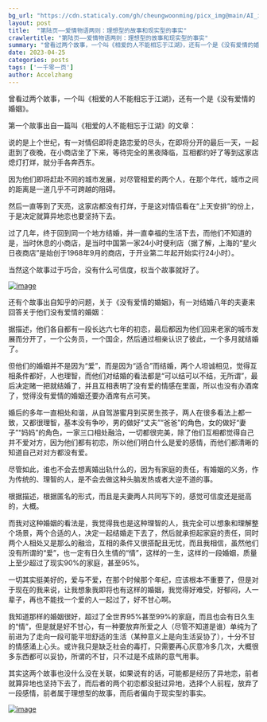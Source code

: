 ```yaml
---
bg_url: "https://cdn.staticaly.com/gh/cheungwoonming/picx_img@main/AI_img/AI-image-011.jpg"
layout: post
title:  "第陆页——爱情物语两则：理想型的故事和现实型的事实"
crawlertitle: "第陆页——爱情物语两则：理想型的故事和现实型的事实"
summary: "曾看过两个故事，一个叫《相爱的人不能相忘于江湖》，还有一个是《没有爱情的婚姻》"
date: 2023-04-25
categories: posts
tags: ['一千零一页']
author: Accelzhang
---
```


曾看过两个故事，一个叫《相爱的人不能相忘于江湖》，还有一个是《没有爱情的婚姻》。

第一个故事出自一篇叫《相爱的人不能相忘于江湖》的文章：

说的是上个世纪，有一对情侣即将走路恋爱的尽头，在即将分开的最后一天，一起逛到了夜晚，在小商店坐了下来，等待完全的黑夜降临，互相都约好了等到这家店熄灯打烊，就分手各奔西东。

因为他们即将赶赴不同的城市发展，对尽管相爱的两个人，在那个年代，城市之间的距离是一道几乎不可跨越的阻碍。

然后一直等到了天亮，这家店都没有打烊，于是这对情侣看在“上天安排”的份上，于是决定就算异地恋也要坚持下去。

过了几年，终于回到同一个地方结婚，并一直幸福的生活下去，而他们不知道的是，当时休息的小商店，是当时中国第一家24小时便利店（据了解，上海的“星火日夜商店”是始创于1968年9月的商店，于开业第二年起开始实行24小时）。

当然这个故事过于巧合，没有什么可信度，权当个故事就好了。

[![image]({{site.images}}/2023/2023-04-25.png)]({{site.images}}/2023/2023-04-25.png)

还有个故事出自知乎的问题，关于《没有爱情的婚姻》，有一对结婚八年的夫妻来回答关于他们没有爱情的婚姻：

据描述，他们各自都有一段长达六七年的初恋，最后都因为他们回来老家的城市发展而分开了，一个公务员，一个国企，然后通过相亲认识了彼此，一个多月就结婚了。

但他们的婚姻并不是因为“爱”，而是因为“适合”而结婚，两个人坦诚相见，觉得互相条件都好，人也理智，而他们对结婚的看法都是“可以结可以不结，无所谓”，最后决定赌一把就结婚了，并且互相表明了没有爱的情感在里面，所以也没有办酒席了，觉得没有爱情的婚姻还要办酒席有点可笑。

婚后的多年一直相处和谐，从自驾游蜜月到买房生孩子，两人在很多看法上都一致，又都很理智，基本没有争吵，男的做好“丈夫”“爸爸”的角色，女的做好“妻子”“妈妈”的角色，一家三口相处融洽，一切都很完美，除了他们互相都觉得自己并不爱对方，因为他们都有初恋，所以他们明白什么是爱的感情，而他们都清晰的知道自己对对方都没有爱。

尽管如此，谁也不会去想离婚出轨什么的，因为有家庭的责任，有婚姻的义务，作为传统的、理智的人，是不会去做这种头脑发热或者大逆不道的事。

根据描述，根据匿名的形式，而且是夫妻两人共同写下的，感觉可信度还是挺高的，大概。

而我对这种婚姻的看法是，我觉得我也是这种理智的人，我完全可以想象和理解整个场景，两个合适的人，决定一起结婚走下去了，然后就承担起家庭的责任，同时两个人相处又是那么的融洽，互相的条件又很搭配且无忧，而且我相信，虽然他们没有所谓的“爱”，也一定有日久生情的“情”，这样的一生，这样的一段婚姻，质量上至少超过了现实90%的家庭，甚至95%。

一切其实挺美好的，爱与不爱，在那个时候那个年纪，应该根本不重要了，但是对于现在的我来说，让我想象我即将也有这样的婚姻，我觉得好难受，好郁闷，人一辈子，再也不能找一个爱的人一起过了，好不甘心啊。

我知道那样的婚姻很好，超过了全世界95%甚至99%的家庭，而且也会有日久生的“情”，但是就是好不甘心，有一种要放弃所爱之人（尽管不知道是谁）单纯为了前进为了走向一段可能平坦舒适的生活（某种意义上是向生活妥协了），十分不甘的情感涌上心头。或许我只是缺乏社会的毒打，只需要再心灰意冷多几次，大概很多东西都可以妥协，所谓的不甘，只不过是不成熟的意气用事。

其实这两个故事也没什么没在关联，如果说有的话，可能都是经历了异地恋，前者就算异地也坚持下去了，而后者的两个初恋都没挺过异地，选择个人前程，放弃了一段感情，前者属于理想型的故事，而后者偏向于现实型的事实。

[![image](https://cdn.staticaly.com/gh/cheungwoonming/picx_img@main/AI_img/AI-image-011.jpg)](https://cdn.staticaly.com/gh/cheungwoonming/picx_img@main/AI_img/AI-image-011.jpg)

